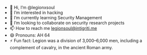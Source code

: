 - 👋 Hi, I’m @legionxsoul
- 👀 I’m interested in hacking
- 🌱 I’m currently learning Security Management
- 💞️ I’m looking to collaborate on security research projects
- 📫 How to reach me legionsoul@intigriti.me
- 😄 Pronouns: AH 64
- ⚡ Fun fact: Legion was a division of 3,000–6,000 men, including a complement of cavalry, in the ancient Roman army.

<!---
legionxsoul/legionxsoul is a ✨ special ✨ repository because its `README.md` (this file) appears on your GitHub profile.
You can click the Preview link to take a look at your changes.
--->
